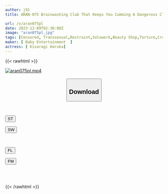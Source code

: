 ```yaml
---
author: j91
title: ARAN-075 Brainwashing Club That Keeps You Cumming A Dangerous Climax Hell Due To Aphrodisiacs Haruka Kisaragi, A Male Girl Who Became Crazy After Being Trained

url: /v/aran075pl
date: 2023-12-09T02:30:00Z
image: "aran075pl.jpg"
tags: [Censored, Transsexual,Restraint,Solowork,Beauty Shop,Torture,Cross Dressing	]
maker: [ Baby Entertainment  ]
actress: [ Kisaragi Haruka]
---
```



{{< rawhtml >}}

<div class="video" data-videoid="0309PwV6W2FbOoz">
    <a href="javascript:;">
        <img src="/v/aran075pl/aran075pl.jpg" width="WIDTH" height="HEIGHT" alt="aran075pl.mp4" loading="lazy">
    </a>
</div>

<script type="text/javascript" src="https://j91.asia/asset/on-demand-st.js"></script>

<br>
  <link rel="stylesheet" href="https://j91.asia/asset/bs5.css">
  
  <center>
  <button class="btn btn-primary" type="button" data-bs-toggle="collapse" data-bs-target=".multi-collapse" aria-expanded="false" aria-controls="multiCollapseExample1 multiCollapseExample2"><h2>Download</h2></button></center>
</p>
<div class="row">
  <div class="col">
    <div class="collapse multi-collapse" id="multiCollapseExample1">
      <div class="card card-body">
	      	      <br>
<div class="buttons">  
<p><a href="https://streamtape.to/v/0309PwV6W2FbOoz" target="_blank"><button class="btn-hover color-3"><i class="fa fa-download"></i> ST</button></a></p>
<p><a href="https://flaswish.com/gejom85g3yd5" target="_blank"><button class="btn-hover color-2"><i class="fa fa-download"></i> SW</button></a></p></div>
    </div>
  </div>
</div>
  <div class="col">
    <div class="collapse multi-collapse" id="multiCollapseExample2">
      <div class="card card-body">
	      <br>
<div class="buttons">
<p><a href="https://filelions.site/f/5hr6xzoa11l5" target="_blank"><button class="btn-hover color-9"><i class="fa fa-download"></i> FL</button></a></p>
<p><a href="https://filemoon.sx/d/xd3z4evyy3we" target="_blank"><button class="btn-hover color-8"><i class="fa fa-download"></i> FM</button></a></p></div>
<br><br>
      </div>
    </div>
  </div>
</div>

{{< /rawhtml >}}